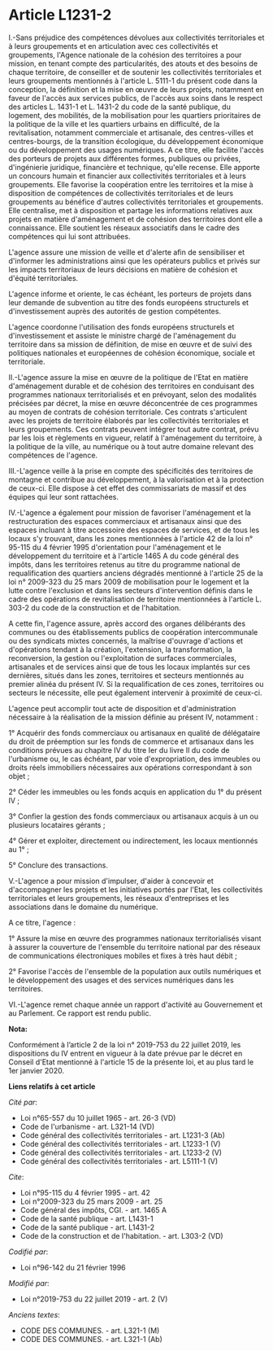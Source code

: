 # Article L1231-2

I.-Sans préjudice des compétences dévolues aux collectivités territoriales et à leurs groupements et en articulation avec ces
collectivités et groupements, l'Agence nationale de la cohésion des territoires a pour mission, en tenant compte des
particularités, des atouts et des besoins de chaque territoire, de conseiller et de soutenir les collectivités territoriales
et leurs groupements mentionnés à l'article L. 5111-1 du présent code dans la conception, la définition et la mise en œuvre
de leurs projets, notamment en faveur de l'accès aux services publics, de l'accès aux soins dans le respect des articles L.
1431-1 et L. 1431-2 du code de la santé publique, du logement, des mobilités, de la mobilisation pour les quartiers
prioritaires de la politique de la ville et les quartiers urbains en difficulté, de la revitalisation, notamment commerciale
et artisanale, des centres-villes et centres-bourgs, de la transition écologique, du développement économique ou du
développement des usages numériques. A ce titre, elle facilite l'accès des porteurs de projets aux différentes formes,
publiques ou privées, d'ingénierie juridique, financière et technique, qu'elle recense. Elle apporte un concours humain et
financier aux collectivités territoriales et à leurs groupements. Elle favorise la coopération entre les territoires et la
mise à disposition de compétences de collectivités territoriales et de leurs groupements au bénéfice d'autres collectivités
territoriales et groupements. Elle centralise, met à disposition et partage les informations relatives aux projets en matière
d'aménagement et de cohésion des territoires dont elle a connaissance. Elle soutient les réseaux associatifs dans le cadre
des compétences qui lui sont attribuées. 

L'agence assure une mission de veille et d'alerte afin de sensibiliser et d'informer les administrations ainsi que les
opérateurs publics et privés sur les impacts territoriaux de leurs décisions en matière de cohésion et d'équité
territoriales. 

L'agence informe et oriente, le cas échéant, les porteurs de projets dans leur demande de subvention au titre des fonds
européens structurels et d'investissement auprès des autorités de gestion compétentes. 

L'agence coordonne l'utilisation des fonds européens structurels et d'investissement et assiste le ministre chargé de
l'aménagement du territoire dans sa mission de définition, de mise en œuvre et de suivi des politiques nationales et
européennes de cohésion économique, sociale et territoriale. 

II.-L'agence assure la mise en œuvre de la politique de l'Etat en matière d'aménagement durable et de cohésion des
territoires en conduisant des programmes nationaux territorialisés et en prévoyant, selon des modalités précisées par décret,
la mise en œuvre déconcentrée de ces programmes au moyen de contrats de cohésion territoriale. Ces contrats s'articulent avec
les projets de territoire élaborés par les collectivités territoriales et leurs groupements. Ces contrats peuvent intégrer
tout autre contrat, prévu par les lois et règlements en vigueur, relatif à l'aménagement du territoire, à la politique de la
ville, au numérique ou à tout autre domaine relevant des compétences de l'agence. 

III.-L'agence veille à la prise en compte des spécificités des territoires de montagne et contribue au développement, à la
valorisation et à la protection de ceux-ci. Elle dispose à cet effet des commissariats de massif et des équipes qui leur sont
rattachées. 

IV.-L'agence a également pour mission de favoriser l'aménagement et la restructuration des espaces commerciaux et artisanaux
ainsi que des espaces incluant à titre accessoire des espaces de services, et de tous les locaux s'y trouvant, dans les zones
mentionnées à l'article 42 de la loi n° 95-115 du 4 février 1995 d'orientation pour l'aménagement et le développement du
territoire et à l'article 1465 A du code général des impôts, dans les territoires retenus au titre du programme national de
requalification des quartiers anciens dégradés mentionné à l'article 25 de la loi n° 2009-323 du 25 mars 2009 de mobilisation
pour le logement et la lutte contre l'exclusion et dans les secteurs d'intervention définis dans le cadre des opérations de
revitalisation de territoire mentionnées à l'article L. 303-2 du code de la construction et de l'habitation. 

A cette fin, l'agence assure, après accord des organes délibérants des communes ou des établissements publics de coopération
intercommunale ou des syndicats mixtes concernés, la maîtrise d'ouvrage d'actions et d'opérations tendant à la création,
l'extension, la transformation, la reconversion, la gestion ou l'exploitation de surfaces commerciales, artisanales et de
services ainsi que de tous les locaux implantés sur ces dernières, situés dans les zones, territoires et secteurs mentionnés
au premier alinéa du présent IV. Si la requalification de ces zones, territoires ou secteurs le nécessite, elle peut
également intervenir à proximité de ceux-ci. 

L'agence peut accomplir tout acte de disposition et d'administration nécessaire à la réalisation de la mission définie au
présent IV, notamment : 

1° Acquérir des fonds commerciaux ou artisanaux en qualité de délégataire du droit de préemption sur les fonds de commerce et
artisanaux dans les conditions prévues au chapitre IV du titre Ier du livre II du code de l'urbanisme ou, le cas échéant, par
voie d'expropriation, des immeubles ou droits réels immobiliers nécessaires aux opérations correspondant à son objet ; 

2° Céder les immeubles ou les fonds acquis en application du 1° du présent IV ; 

3° Confier la gestion des fonds commerciaux ou artisanaux acquis à un ou plusieurs locataires gérants ; 

4° Gérer et exploiter, directement ou indirectement, les locaux mentionnés au 1° ; 

5° Conclure des transactions. 

V.-L'agence a pour mission d'impulser, d'aider à concevoir et d'accompagner les projets et les initiatives portés par l'Etat,
les collectivités territoriales et leurs groupements, les réseaux d'entreprises et les associations dans le domaine du
numérique. 

A ce titre, l'agence : 

1° Assure la mise en œuvre des programmes nationaux territorialisés visant à assurer la couverture de l'ensemble du
territoire national par des réseaux de communications électroniques mobiles et fixes à très haut débit ; 

2° Favorise l'accès de l'ensemble de la population aux outils numériques et le développement des usages et des services
numériques dans les territoires. 

VI.-L'agence remet chaque année un rapport d'activité au Gouvernement et au Parlement. Ce rapport est rendu public.

**Nota:**

Conformément à l’article 2 de la loi n° 2019-753 du 22 juillet 2019, les dispositions du IV entrent en vigueur à la date
prévue par le décret en Conseil d'Etat mentionné à l'article 15 de la présente loi, et au plus tard le 1er janvier 2020.

**Liens relatifs à cet article**

_Cité par_:

  - Loi n°65-557 du 10 juillet 1965 - art. 26-3 (VD)
  - Code de l'urbanisme - art. L321-14 (VD)
  - Code général des collectivités territoriales - art. L1231-3 (Ab)
  - Code général des collectivités territoriales - art. L1233-1 (V)
  - Code général des collectivités territoriales - art. L1233-2 (V)
  - Code général des collectivités territoriales - art. L5111-1 (V)

_Cite_:

  - Loi n°95-115 du 4 février 1995 - art. 42
  - Loi n°2009-323 du 25 mars 2009 - art. 25
  - Code général des impôts, CGI. - art. 1465 A
  - Code de la santé publique - art. L1431-1
  - Code de la santé publique - art. L1431-2
  - Code de la construction et de l'habitation. - art. L303-2 (VD)

_Codifié par_:

  - Loi n°96-142 du 21 février 1996

_Modifié par_:

  - Loi n°2019-753 du 22 juillet 2019 - art. 2 (V)

_Anciens textes_:

  - CODE DES COMMUNES. - art. L321-1 (M)
  - CODE DES COMMUNES. - art. L321-1 (Ab)
